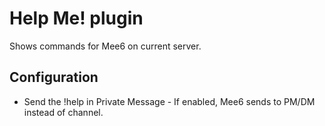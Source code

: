 # Help Me! plugin

Shows commands for Mee6 on current server.

## Configuration

* Send the !help in Private Message - If enabled, Mee6 sends to PM/DM instead of channel.
